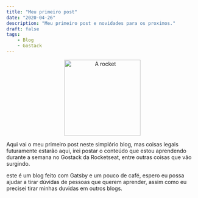 ```yaml
---
title: "Meu primeiro post"
date: "2020-04-26"
description: "Meu primeiro post e novidades para os proximos."
draft: false
tags:
    - Blog
    - Gostack
---
```

<p align="center">
  <img src="https://i.imgur.com/Z8XmAYV.gif?raw=true" alt="A rocket" width="200"/>
</p>

Aqui vai o meu primeiro post neste simplório blog, mas coisas legais futuramente estarão aqui,
irei postar o conteúdo que estou aprendendo durante a semana no Gostack da Rocketseat, entre outras coisas que vão surgindo.
 
este é um blog feito com Gatsby e um pouco de café, espero eu possa ajudar a tirar dúvidas de pessoas que querem aprender, assim como eu precisei tirar minhas duvidas em outros blogs.
